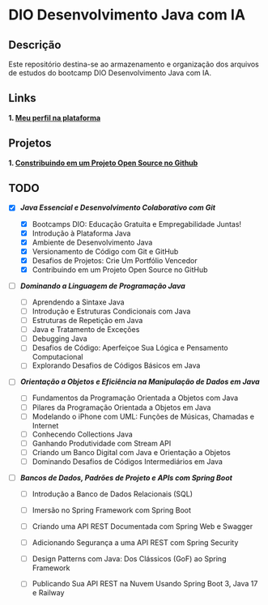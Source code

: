 # DIO Desenvolvimento Java com IA

## Descrição
Este repositório destina-se ao armazenamento e organização dos arquivos de estudos do bootcamp DIO Desenvolvimento Java com IA.

## Links
__1. [Meu perfil na plataforma](https://www.dio.me/users/rodrigo_wow7)__


## Projetos
__1. [Constribuindo em um Projeto Open Source no Github](https://github.com/RodrigoRamone7/dio-lab-open-source)__

## TODO

- [x] __*Java Essencial e Desenvolvimento Colaborativo com Git*__

    - [x] Bootcamps DIO: Educação Gratuita e Empregabilidade Juntas!
    - [x] Introdução à Plataforma Java
    - [x] Ambiente de Desenvolvimento Java
    - [x] Versionamento de Código com Git e GitHub
    - [x] Desafios de Projetos: Crie Um Portfólio Vencedor
    - [x] Contribuindo em um Projeto Open Source no GitHub

- [ ] __*Dominando a Linguagem de Programação Java*__

    - [ ] Aprendendo a Sintaxe Java
    - [ ] Introdução e Estruturas Condicionais com Java
    - [ ] Estruturas de Repetição em Java
    - [ ] Java e Tratamento de Exceções
    - [ ] Debugging Java
    - [ ] Desafios de Código: Aperfeiçoe Sua Lógica e Pensamento Computacional
    - [ ] Explorando Desafios de Códigos Básicos em Java

- [ ] __*Orientação a Objetos e Eficiência na Manipulação de Dados em Java*__

    - [ ] Fundamentos da Programação Orientada a Objetos com Java
    - [ ] Pilares da Programação Orientada a Objetos em Java
    - [ ] Modelando o iPhone com UML: Funções de Músicas, Chamadas e Internet
    - [ ] Conhecendo Collections Java
    - [ ] Ganhando Produtividade com Stream API
    - [ ] Criando um Banco Digital com Java e Orientação a Objetos
    - [ ] Dominando Desafios de Códigos Intermediários em Java

- [ ] __*Bancos de Dados, Padrões de Projeto e APIs com Spring Boot*__

    - [ ] Introdução a Banco de Dados Relacionais (SQL)
    - [ ] Imersão no Spring Framework com Spring Boot
    - [ ] Criando uma API REST Documentada com Spring Web e Swagger
    - [ ] Adicionando Segurança a uma API REST com Spring Security
    - [ ] Design Patterns com Java: Dos Clássicos (GoF) ao Spring Framework
    - [ ] Publicando Sua API REST na Nuvem Usando Spring Boot 3, Java 17 e Railway

